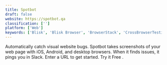 ```yaml
---
title: Spotbot
draft: false 
website: https://spotbot.qa
classification: ['']
platform: ['Web']
keywords: ['Blisk', 'Blisk Browser', 'BrowserStack', 'CrossBrowserTesting', 'Deppbot', 'GeoScreenshot', 'Ghost Inspector', 'Ghostlab', 'Kuoll', 'LambdaTest Automation', 'MailChimp', 'Monitis', 'Sauce Labs', 'Selenium', 'TestCafe', 'Timber', 'Treo', 'Urlbox.io', 'browserling', 'mabl']
---
```

Automatically catch visual website bugs. Spotbot takes screenshots of your web page with iOS, Android, and desktop browsers. When it finds issues, it pings you in Slack. Enter a URL to get started. Try it Free .